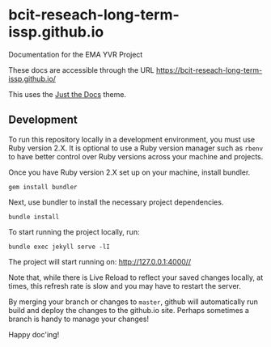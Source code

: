 # bcit-reseach-long-term-issp.github.io
Documentation for the EMA YVR Project

These docs are accessible through the URL https://bcit-reseach-long-term-issp.github.io/

This uses the [Just the Docs](https://just-the-docs.github.io/just-the-docs/) theme.

## Development

To run this repository locally in a development environment, you must use Ruby version 2.X. It is optional to use a Ruby version manager such as `rbenv` to have better control over Ruby versions across your machine and projects.

Once you have Ruby version 2.X set up on your machine, install bundler.
```
gem install bundler
```

Next, use bundler to install the necessary project dependencies.

```
bundle install
```

To start running the project locally, run:
```
bundle exec jekyll serve -lI
```
The project will start running on: http://127.0.0.1:4000//

Note that, while there is Live Reload to reflect your saved changes locally, at times, this refresh rate is slow and you may have to restart the server.

By merging your branch or changes to `master`, github will automatically run build and deploy the changes to the github.io site. Perhaps sometimes a branch is handy to manage your changes!

Happy doc'ing!
